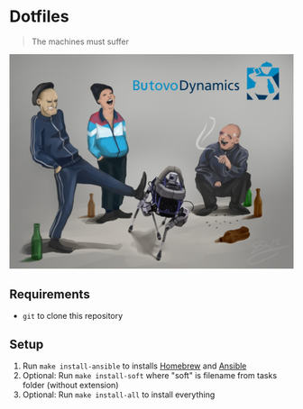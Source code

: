 # Dotfiles

> The machines must suffer

![ButovoDynamics](./all-machines-must-suffer.jpg)

## Requirements

- `git` to clone this repository

## Setup

1. Run `make install-ansible` to installs [Homebrew](brew.sh) and [Ansible](ansible.com)
3. Optional: Run `make install-soft` where "soft" is filename from tasks folder (without extension)
2. Optional: Run `make install-all` to install everything
